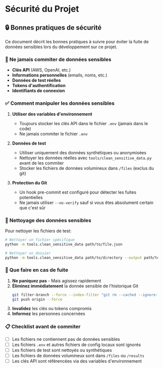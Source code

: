 # Sécurité du Projet

## 🔒 Bonnes pratiques de sécurité

Ce document décrit les bonnes pratiques à suivre pour éviter la fuite de données sensibles lors du développement sur ce projet.

### 🚫 Ne jamais commiter de données sensibles

- **Clés API** (AWS, OpenAI, etc.)
- **Informations personnelles** (emails, noms, etc.)
- **Données de test réelles**
- **Tokens d'authentification**
- **Identifiants de connexion**

### ✅ Comment manipuler les données sensibles

1. **Utiliser des variables d'environnement**
   - Toujours stocker les clés API dans le fichier `.env` (jamais dans le code)
   - Ne jamais commiter le fichier `.env`

2. **Données de test**
   - Utiliser uniquement des données synthétiques ou anonymisées
   - Nettoyer les données réelles avec `tools/clean_sensitive_data.py` avant de les commiter
   - Stocker les fichiers de données volumineux dans `/files` (exclus du git)

3. **Protection du Git**
   - Un hook pre-commit est configuré pour détecter les fuites potentielles
   - Ne jamais utiliser `--no-verify` sauf si vous êtes absolument certain que c'est sûr

### 🧹 Nettoyage des données sensibles

Pour nettoyer les fichiers de test:

```bash
# Nettoyer un fichier spécifique
python -m tools.clean_sensitive_data path/to/file.json

# Nettoyer un dossier
python -m tools.clean_sensitive_data path/to/directory --output path/to/output
```

### 🚨 Que faire en cas de fuite

1. **Ne paniquez pas** - Mais agissez rapidement
2. **Éliminez immédiatement** la donnée sensible de l'historique Git
   ```bash
   git filter-branch --force --index-filter "git rm --cached --ignore-unmatch path/to/file" --prune-empty --tag-name-filter cat -- --all
   git push origin --force
   ```
3. **Invalidez** les clés ou tokens compromis
4. **Informez** les personnes concernées

### 📋 Checklist avant de commiter

- [ ] Les fichiers ne contiennent pas de données sensibles
- [ ] Les fichiers `.env` et autres fichiers de config locaux sont ignorés
- [ ] Les fichiers de test sont nettoyés ou synthétiques
- [ ] Les fichiers de données volumineux sont dans `/files` ou `/results`
- [ ] Les clés API sont référencées via des variables d'environnement 